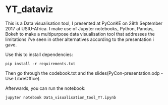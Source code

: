 # YT_dataviz
This is a Data visualisation tool, I presented at PyConKE on 28th September 2017 at USIU-Africa. I make use of Jupyter notebooks, Python, Pandas, Bokeh to make a multipurpose data visualisation tool that addresses the limitations i've seen in other alternatives according to the presentation i gave.

Use this to install dependencies:

`pip install -r requirements.txt`

Then go through the codebook.txt and the slides(PyCon-presentation.odp - Use LibreOffice).


Afterwards, you can run the notebook:

`jupyter notebook Data_visualisation_tool_YT.ipynb`